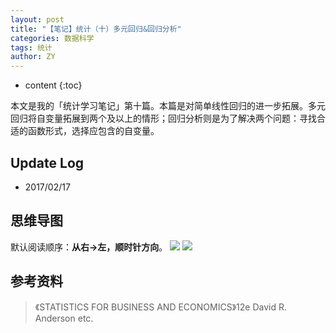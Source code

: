 ```yaml
---
layout: post
title: "【笔记】统计（十）多元回归&回归分析"
categories: 数据科学
tags: 统计
author: ZY
---
```


* content
{:toc}

本文是我的「统计学习笔记」第十篇。本篇是对简单线性回归的进一步拓展。多元回归将自变量拓展到两个及以上的情形；回归分析则是为了解决两个问题：寻找合适的函数形式，选择应包含的自变量。




## Update Log
- 2017/02/17

## 思维导图
默认阅读顺序：**从右→左，顺时针方向**。
![](https://raw.githubusercontent.com/woaielf/woaielf.github.io/master/_posts/Pic/1702/170217-1.png)
![](https://raw.githubusercontent.com/woaielf/woaielf.github.io/master/_posts/Pic/1702/170217-2.png)



## 参考资料
> 《STATISTICS FOR BUSINESS AND ECONOMICS》12e David R. Anderson etc.

